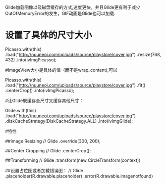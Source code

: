 Glide加载图像以及磁盘缓存的方式,速度更快，并且Glide更有利于减少OutOfMemoryError的发生，GIF动画是Glide也可以加载.


# 设置了具体的尺寸大小
Picasso.with(this)
    .load("http://nuuneoi.com/uploads/source/playstore/cover.jpg")
    .resize(768, 432)
    .into(ivImgPicasso);



#ImageView大小是具体的值（而不是wrap_content),可以

Picasso.with(this)
    .load("http://nuuneoi.com/uploads/source/playstore/cover.jpg")
    .fit()
    .centerCrop()
    .into(ivImgPicasso);



#让Glide既缓存全尺寸又缓存其他尺寸：

Glide.with(this)
     .load("http://nuuneoi.com/uploads/source/playstore/cover.jpg")
     .diskCacheStrategy(DiskCacheStrategy.ALL)
     .into(ivImgGlide);


#特性

##Image Resizing
// Glide
.override(300, 200);



##Center Cropping
// Glide
.centerCrop();



##Transforming
// Glide
.transform(new CircleTransform(context))



##设置占位图或者加载错误图：
// Glide
.placeholder(R.drawable.placeholder)
.error(R.drawable.imagenotfound)